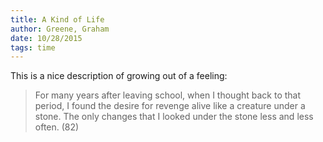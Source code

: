 ```yaml
---
title: A Kind of Life
author: Greene, Graham
date: 10/28/2015
tags: time
---
```


This is a nice description of growing out of a feeling:

> For many years after leaving school, when I thought back to that period, I found the desire for revenge alive like a creature under a stone. The only changes that I looked under the stone less and less often. (82)
